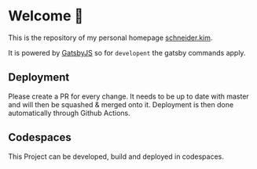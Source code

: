 # Welcome 👋

This is the repository of my personal homepage [schneider.kim](https://schneider.kim).

It is powered by [GatsbyJS](https://www.gatsbyjs.com) so for `developent` the gatsby commands apply.

## Deployment

Please create a PR for every change. It needs to be up to date with master and will then be squashed & merged onto it. Deployment is then done automatically through Github Actions.

## Codespaces

This Project can be developed, build and deployed in codespaces.
